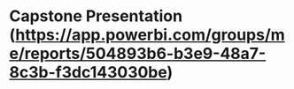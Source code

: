 # Capstone Presentation (https://app.powerbi.com/groups/me/reports/504893b6-b3e9-48a7-8c3b-f3dc143030be)

